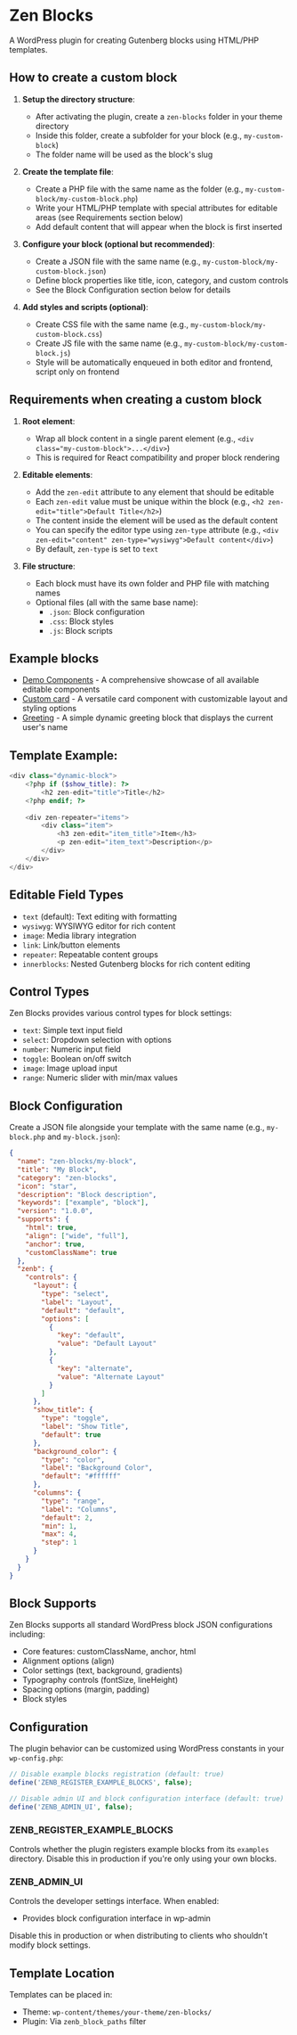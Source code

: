 # Zen Blocks

A WordPress plugin for creating Gutenberg blocks using HTML/PHP templates.

## How to create a custom block

1. **Setup the directory structure**:
   - After activating the plugin, create a `zen-blocks` folder in your theme directory
   - Inside this folder, create a subfolder for your block (e.g., `my-custom-block`)
   - The folder name will be used as the block's slug

2. **Create the template file**:
   - Create a PHP file with the same name as the folder (e.g., `my-custom-block/my-custom-block.php`)
   - Write your HTML/PHP template with special attributes for editable areas (see Requirements section below)
   - Add default content that will appear when the block is first inserted

3. **Configure your block (optional but recommended)**:
   - Create a JSON file with the same name (e.g., `my-custom-block/my-custom-block.json`)
   - Define block properties like title, icon, category, and custom controls
   - See the Block Configuration section below for details

4. **Add styles and scripts (optional)**:
   - Create CSS file with the same name (e.g., `my-custom-block/my-custom-block.css`)
   - Create JS file with the same name (e.g., `my-custom-block/my-custom-block.js`)
   - Style will be automatically enqueued in both editor and frontend, script only on frontend


## Requirements when creating a custom block

1. **Root element**:
   - Wrap all block content in a single parent element (e.g., `<div class="my-custom-block">...</div>`)  
   - This is required for React compatibility and proper block rendering

2. **Editable elements**:
   - Add the `zen-edit` attribute to any element that should be editable
   - Each `zen-edit` value must be unique within the block (e.g., `<h2 zen-edit="title">Default Title</h2>`)  
   - The content inside the element will be used as the default content
   - You can specify the editor type using `zen-type` attribute (e.g., `<div zen-edit="content" zen-type="wysiwyg">Default content</div>`)  
   - By default, `zen-type` is set to `text`

3. **File structure**:
   - Each block must have its own folder and PHP file with matching names
   - Optional files (all with the same base name):
     - `.json`: Block configuration
     - `.css`: Block styles
     - `.js`: Block scripts


## Example blocks

- [Demo Components](examples/demo-components/demo-components.php) - A comprehensive showcase of all available editable components
- [Custom card](examples/custom-card/custom-card.php) - A versatile card component with customizable layout and styling options
- [Greeting](examples/greeting/greeting.php) - A simple dynamic greeting block that displays the current user's name


## Template Example:

```php
<div class="dynamic-block">
    <?php if ($show_title): ?>
        <h2 zen-edit="title">Title</h2>
    <?php endif; ?>
    
    <div zen-repeater="items">
        <div class="item">
            <h3 zen-edit="item_title">Item</h3>
            <p zen-edit="item_text">Description</p>
        </div>
    </div>
</div>
```

## Editable Field Types

- `text` (default): Text editing with formatting
- `wysiwyg`: WYSIWYG editor for rich content
- `image`: Media library integration
- `link`: Link/button elements
- `repeater`: Repeatable content groups
- `innerblocks`: Nested Gutenberg blocks for rich content editing

## Control Types

Zen Blocks provides various control types for block settings:

- `text`: Simple text input field
- `select`: Dropdown selection with options
- `number`: Numeric input field
- `toggle`: Boolean on/off switch
- `image`: Image upload input
- `range`: Numeric slider with min/max values

## Block Configuration

Create a JSON file alongside your template with the same name (e.g., `my-block.php` and `my-block.json`):

```json
{
  "name": "zen-blocks/my-block",
  "title": "My Block",
  "category": "zen-blocks",
  "icon": "star",
  "description": "Block description",
  "keywords": ["example", "block"],
  "version": "1.0.0",
  "supports": {
    "html": true,
    "align": ["wide", "full"],
    "anchor": true,
    "customClassName": true
  },
  "zenb": {
    "controls": {
      "layout": {
        "type": "select",
        "label": "Layout",
        "default": "default",
        "options": [
          {
            "key": "default",
            "value": "Default Layout"
          },
          {
            "key": "alternate",
            "value": "Alternate Layout"
          }
        ]
      },
      "show_title": {
        "type": "toggle",
        "label": "Show Title",
        "default": true
      },
      "background_color": {
        "type": "color",
        "label": "Background Color",
        "default": "#ffffff"
      },
      "columns": {
        "type": "range",
        "label": "Columns",
        "default": 2,
        "min": 1,
        "max": 4,
        "step": 1
      }
    }
  }
}
```

## Block Supports

Zen Blocks supports all standard WordPress block JSON configurations including:

- Core features: customClassName, anchor, html
- Alignment options (align)
- Color settings (text, background, gradients)
- Typography controls (fontSize, lineHeight)
- Spacing options (margin, padding)
- Block styles

## Configuration

The plugin behavior can be customized using WordPress constants in your `wp-config.php`:

```php
// Disable example blocks registration (default: true)
define('ZENB_REGISTER_EXAMPLE_BLOCKS', false);

// Disable admin UI and block configuration interface (default: true)
define('ZENB_ADMIN_UI', false);
```

### ZENB_REGISTER_EXAMPLE_BLOCKS
Controls whether the plugin registers example blocks from its `examples` directory. Disable this in production if you're only using your own blocks.

### ZENB_ADMIN_UI
Controls the developer settings interface. When enabled:
- Provides block configuration interface in wp-admin

Disable this in production or when distributing to clients who shouldn't modify block settings.

## Template Location

Templates can be placed in:
- Theme: `wp-content/themes/your-theme/zen-blocks/`
- Plugin: Via `zenb_block_paths` filter